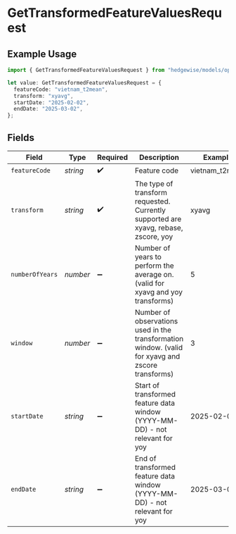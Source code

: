 # GetTransformedFeatureValuesRequest

## Example Usage

```typescript
import { GetTransformedFeatureValuesRequest } from "hedgewise/models/operations";

let value: GetTransformedFeatureValuesRequest = {
  featureCode: "vietnam_t2mean",
  transform: "xyavg",
  startDate: "2025-02-02",
  endDate: "2025-03-02",
};
```

## Fields

| Field                                                                                             | Type                                                                                              | Required                                                                                          | Description                                                                                       | Example                                                                                           |
| ------------------------------------------------------------------------------------------------- | ------------------------------------------------------------------------------------------------- | ------------------------------------------------------------------------------------------------- | ------------------------------------------------------------------------------------------------- | ------------------------------------------------------------------------------------------------- |
| `featureCode`                                                                                     | *string*                                                                                          | :heavy_check_mark:                                                                                | Feature code                                                                                      | vietnam_t2mean                                                                                    |
| `transform`                                                                                       | *string*                                                                                          | :heavy_check_mark:                                                                                | The type of transform requested. Currently supported are xyavg, rebase, zscore, yoy               | xyavg                                                                                             |
| `numberOfYears`                                                                                   | *number*                                                                                          | :heavy_minus_sign:                                                                                | Number of years to perform the average on. (valid for xyavg and yoy transforms)                   | 5                                                                                                 |
| `window`                                                                                          | *number*                                                                                          | :heavy_minus_sign:                                                                                | Number of observations used in the transformation window. (valid for xyavg and zscore transforms) | 3                                                                                                 |
| `startDate`                                                                                       | *string*                                                                                          | :heavy_minus_sign:                                                                                | Start of transformed feature data window (YYYY-MM-DD) - not relevant for yoy                      | 2025-02-02                                                                                        |
| `endDate`                                                                                         | *string*                                                                                          | :heavy_minus_sign:                                                                                | End of transformed feature data window (YYYY-MM-DD) - not relevant for yoy                        | 2025-03-02                                                                                        |